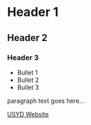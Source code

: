# Header 1
## Header 2
### Header 3
* Bullet 1
* Bullet 2
* Bullet 3

paragraph text goes here...

[USYD Website](https://sydney.edu.au/)
